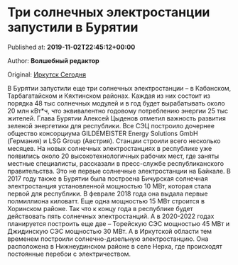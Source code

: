 
# Три солнечных электростанции запустили в Бурятии

Published at: **2019-11-02T22:45:12+00:00**

Author: **Волшебный редактор**

Original: [Иркутск Сегодня](https://irk.today/2019/11/03/tri-solnechnyh-jelektrostancii-zapustili-v-burjatii/)

В Бурятии запустили еще три солнечных электростанции – в Кабанском, Тарбагатайском и Кяхтинском районах. Каждая из них состоит из порядка 48 тыс солнечных модулей и в год будет вырабатывать около 20 млн кВт*ч, что эквивалентно годовому потреблению энергии 25 тыс жителей.
Глава Бурятии Алексей Цыденов отметил важность развития зеленой энергетики для республики.
Все СЭЦ построило дочернее общество консорциума GILDEMEISTER Energy Solutions GmbH (Германия) и LSG Group (Австрия). Станции строили всего несколько месяцев.
На новых солнечных электростанциях в республике уже появились около 20 высокотехнологичных рабочих мест, где заняты местные специалисты, рассказали в пресс-службе республиканского правительства.
Это не первые солнечные электростанции на Байкале. В 2017 году также в Бурятии была построена Бичурская солнечная электростанция установленной мощностью 10 МВт, которая стала первой для республики. В феврале 2018 года она выдала первые полмиллиона киловатт. Еще одна мощностью 15 МВт строится в Хоринском районе. Так что к концу года в республике будет действовать пять солнечных электростанций. А в 2020-2022 годах планируется построить еще две – Торейскую СЭС мощностью 45 МВт и Джидинскую СЭС мощностью 30 МВт.
А в Иркутской области тем временем построили солнечно-дизельную электростанцию. Она расположена в Нижнеудинском районе в селе Нерха, где происходят постоянные перебои с электричеством.
